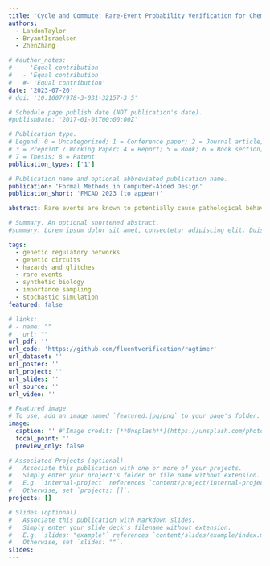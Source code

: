 ```yaml
---
title: 'Cycle and Commute: Rare-Event Probability Verification for Chemical Reaction Networks'
authors:
  - LandonTaylor
  - BryantIsraelsen
  - ZhenZhang

# #author_notes:
#   - 'Equal contribution'
#   - 'Equal contribution'
#   #- 'Equal contribution'
date: '2023-07-20'
# doi: '10.1007/978-3-031-32157-3_5'

# Schedule page publish date (NOT publication's date).
#publishDate: '2017-01-01T00:00:00Z'

# Publication type.
# Legend: 0 = Uncategorized; 1 = Conference paper; 2 = Journal article;
# 3 = Preprint / Working Paper; 4 = Report; 5 = Book; 6 = Book section;
# 7 = Thesis; 8 = Patent
publication_types: ['1']

# Publication name and optional abbreviated publication name.
publication: 'Formal Methods in Computer-Aided Design'
publication_short: 'FMCAD 2023 (to appear)'

abstract: Rare events are known to potentially cause pathological behavior in biochemical reaction systems. It is important to understand the cause. However, rare events are challenging to analyze due to their extremely low observability. This paper presents a fully automated approach that rapidly generates a large number of execution traces guaranteed to reach user-specified rare-event states for Chemical Reaction Network (CRN) models. It is enabled by a unique combination of a multi-layered and service-oriented CRN formal modeling approach, a dependency graph method to aid the shortest rare-event trace generation, and randomized compositional testing. The resulting prototype tool shows marked improvement over stochastic simulation and probabilistic model checking and it offers insights into a CRN.

# Summary. An optional shortened abstract.
#summary: Lorem ipsum dolor sit amet, consectetur adipiscing elit. Duis posuere tellus ac convallis placerat. Proin tincidunt magna sed ex sollicitudin condimentum.

tags:
  - genetic regulatory networks
  - genetic circuits
  - hazards and glitches
  - rare events
  - synthetic biology
  - importance sampling
  - stochastic simulation
featured: false

# links:
# - name: ""
#   url: ""
url_pdf: ''
url_code: 'https://github.com/fluentverification/ragtimer'
url_dataset: ''
url_poster: ''
url_project: ''
url_slides: ''
url_source: ''
url_video: ''

# Featured image
# To use, add an image named `featured.jpg/png` to your page's folder.
image:
  caption: '' #'Image credit: [**Unsplash**](https://unsplash.com/photos/jdD8gXaTZsc)'
  focal_point: ''
  preview_only: false

# Associated Projects (optional).
#   Associate this publication with one or more of your projects.
#   Simply enter your project's folder or file name without extension.
#   E.g. `internal-project` references `content/project/internal-project/index.md`.
#   Otherwise, set `projects: []`.
projects: []

# Slides (optional).
#   Associate this publication with Markdown slides.
#   Simply enter your slide deck's filename without extension.
#   E.g. `slides: "example"` references `content/slides/example/index.md`.
#   Otherwise, set `slides: ""`.
slides:
---
```


